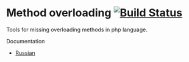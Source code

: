 # Method overloading [![Build Status](https://travis-ci.org/worksolutions/php-method-overloading.svg?branch=master)](https://travis-ci.org/github/worksolutions/php-method-overloading)

Tools for missing overloading methods in php language.

Documentation
- [Russian](doc/readme-ru.md)